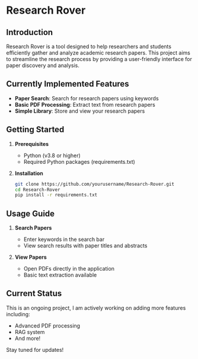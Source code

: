 # Research Rover

## Introduction
Research Rover is a tool designed to help researchers and students efficiently gather and analyze academic research papers. This project aims to streamline the research process by providing a user-friendly interface for paper discovery and analysis.

## Currently Implemented Features
- **Paper Search**: Search for research papers using keywords
- **Basic PDF Processing**: Extract text from research papers
- **Simple Library**: Store and view your research papers

## Getting Started
1. **Prerequisites**
   - Python (v3.8 or higher)
   - Required Python packages (requirements.txt)

2. **Installation**
   ```bash
   git clone https://github.com/yourusername/Research-Rover.git
   cd Research-Rover
   pip install -r requirements.txt
   ```

## Usage Guide
1. **Search Papers**
   - Enter keywords in the search bar
   - View search results with paper titles and abstracts

2. **View Papers**
   - Open PDFs directly in the application
   - Basic text extraction available

## Current Status
This is an ongoing project, I am actively working on adding more features including:
- Advanced PDF processing
- RAG system
- And more!

Stay tuned for updates!